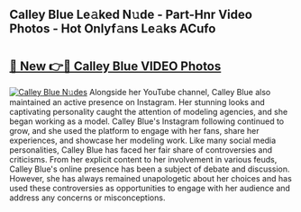 ## Calley Blue Le𝚊ked N𝚞de - Part-Hnr Video Photos - Hot Onlyf𝚊ns Le𝚊ks ACufo

# <h2><a href="http://ab27876.deff.icu/?id=Calley+Blue">🔗 New 👉🔴 Calley Blue VIDEO Photos</a></h2>

[![Calley Blue N𝚞des](https://i.imgur.com/rIISA9y.gif)](http://ab27876.deff.icu/?id=Calley+Blue)
Alongside her YouTube channel, Calley Blue also maintained an active presence on Instagram. Her stunning looks and captivating personality caught the attention of modeling agencies, and she began working as a model. Calley Blue's Instagram following continued to grow, and she used the platform to engage with her fans, share her experiences, and showcase her modeling work. Like many social media personalities, Calley Blue has faced her fair share of controversies and criticisms. From her explicit content to her involvement in various feuds, Calley Blue's online presence has been a subject of debate and discussion. However, she has always remained unapologetic about her choices and has used these controversies as opportunities to engage with her audience and address any concerns or misconceptions.
